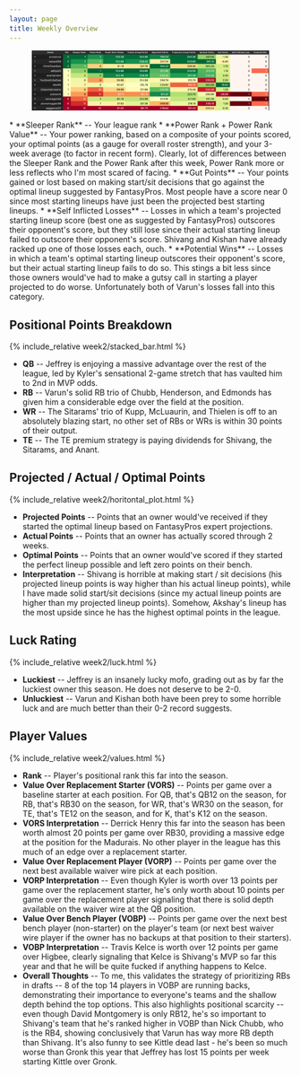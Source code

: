 ```yaml
---
layout: page
title: Weekly Overview
---
```


<figure class="content-large">
  <img src="/week2/table.png"/>
</figure>
* **Sleeper Rank** -- Your league rank
* **Power Rank + Power Rank Value** -- Your power ranking, based on a composite of your points scored, your optimal points (as a gauge for overall roster strength), and your 3-week average (to factor in recent form). Clearly, lot of differences between the Sleeper Rank and the Power Rank after this week, Power Rank more or less reflects who I'm most scared of facing.
* **Gut Points** -- Your points gained or lost based on making start/sit decisions that go against the optimal lineup suggested by FantasyPros. Most people have a score near 0 since most starting lineups have just been the projected best starting lineups. 
* **Self Inflicted Losses** -- Losses in which a team's projected starting lineup score (best one as suggested by FantasyPros) outscores their opponent's score, but they still lose since their actual starting lineup failed to outscore their opponent's score. Shivang and Kishan have already racked up one of those losses each, ouch. 
* **Potential Wins** -- Losses in which a team's optimal starting lineup outscores their opponent's score, but their actual starting lineup fails to do so. This stings a bit less since those owners would've had to make a gutsy call in starting a player projected to do worse. Unfortunately both of Varun's losses fall into this category. 

## Positional Points Breakdown
{% include_relative week2/stacked_bar.html %}
* **QB** -- Jeffrey is enjoying a massive advantage over the rest of the league, led by Kyler's sensational 2-game stretch that has vaulted him to 2nd in MVP odds. 
* **RB** -- Varun's solid RB trio of Chubb, Henderson, and Edmonds has given him a considerable edge over the field at the position. 
* **WR** -- The Sitarams' trio of Kupp, McLuaurin, and Thielen is off to an absolutely blazing start, no other set of RBs or WRs is within 30 points of their output. 
* **TE** -- The TE premium strategy is paying dividends for Shivang, the Sitarams, and Anant. 

## Projected / Actual / Optimal Points
{% include_relative week2/horitontal_plot.html %}
* **Projected Points** -- Points that an owner would've received if they started the optimal lineup based on FantasyPros expert projections. 
* **Actual Points** -- Points that an owner has actually scored through 2 weeks. 
* **Optimal Points** -- Points that an owner would've scored if they started the perfect lineup possible and left zero points on their bench. 
* **Interpretation** -- Shivang is horrible at making start / sit decisions (his projected lineup points is way higher than his actual lineup points), while I have made solid start/sit decisions (since my actual lineup points are higher than my projected lineup points). Somehow, Akshay's lineup has the most upside since he has the highest optimal points in the league. 

## Luck Rating
{% include_relative week2/luck.html %}
* **Luckiest** -- Jeffrey is an insanely lucky mofo, grading out as by far the luckiest owner this season. He does not deserve to be 2-0. 
* **Unluckiest** -- Varun and Kishan both have been prey to some horrible luck and are much better than their 0-2 record suggests. 

## Player Values
{% include_relative week2/values.html %}
* **Rank** -- Player's positional rank this far into the season.
* **Value Over Replacement Starter (VORS)** -- Points per game over a baseline starter at each position. For QB, that's QB12 on the season, for RB, that's RB30 on the season, for WR, that's WR30 on the season, for TE, that's TE12 on the season, and for K, that's K12 on the season.
* **VORS Interpretation** -- Derrick Henry this far into the season has been worth almost 20 points per game over RB30, providing a massive edge at the position for the Madurais. No other player in the league has this much of an edge over a replacement starter.
* **Value Over Replacement Player (VORP)** -- Points per game over the next best available waiver wire pick at each position. 
* **VORP Interpretation** -- Even though Kyler is worth over 13 points per game over the replacement starter, he's only worth about 10 points per game over the replacement player signaling that there is solid depth available on the waiver wire at the QB position. 
* **Value Over Bench Player (VOBP)** -- Points per game over the next best bench player (non-starter) on the player's team (or next best waiver wire player if the owner has no backups at that position to their starters). 
* **VOBP Interpretation** -- Travis Kelce is worth over 12 points per game over Higbee, clearly signaling that Kelce is Shivang's MVP so far this year and that he will be quite fucked if anything happens to Kelce. 
* **Overall Thoughts** -- To me, this validates the strategy of prioritizing RBs in drafts -- 8 of the top 14 players in VOBP are running backs, demonstrating their importance to everyone's teams and the shallow depth behind the top options. This also highlights positional scarcity -- even though David Montgomery is only RB12, he's so important to Shivang's team that he's ranked higher in VOBP than Nick Chubb, who is the RB4, showing conclusively that Varun has way more RB depth than Shivang. It's also funny to see Kittle dead last - he's been so much worse than Gronk this year that Jeffrey has lost 15 points per week starting Kittle over Gronk.
